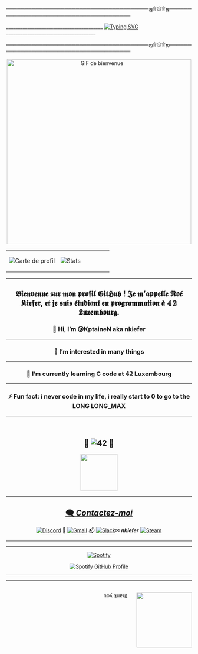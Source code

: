 ═══════════════════════════════════════ஜ۩۞۩ஜ════════════════════════════════════════

_________________________________________                            [![Typing SVG](https://readme-typing-svg.demolab.com?font=+Bold+700+&pause=1000&color=55C02C&background=185018BE&center=true&vCenter=true&width=435&lines=WELCOME+TO+MY+PROFILPARC;BIENVENUE+sur+mon+Profile;Willkommen+auf+meinem+Profil;Welkom+bij+mijn+profiel;bienvenido+a+mi+perfil;Bem-vindo+ao+meu+perfil;Witamy+na+moim+profilu;%D0%94%D0%BE%D0%B1%D1%80%D0%BE+%D0%BF%D0%BE%D0%B6%D0%B0%D0%BB%D0%BE%D0%B2%D0%B0%D1%82%D1%8C+%D0%B2+%D0%BC%D0%BE%D0%B9+%D0%BF%D1%80%D0%BE%D1%84%D0%B8%D0%BB%D1%8C;%D0%9B%D0%B0%D1%81%D0%BA%D0%B0%D0%B2%D0%BE+%D0%BF%D1%80%D0%BE%D1%81%D0%B8%D0%BC%D0%BE+%D0%B4%D0%BE+%D0%BC%D0%BE%D0%B3%D0%BE+%D0%BF%D1%80%D0%BE%D1%84%D1%96%D0%BB%D1%8E;%E6%AC%A2%E8%BF%8E%E6%9D%A5%E5%88%B0%E6%88%91%E7%9A%84%E4%B8%AA%E4%BA%BA%E8%B5%84%E6%96%99;%E7%A7%81%E3%81%AE%E3%83%97%E3%83%AD%E3%83%95%E3%82%A3%E3%83%BC%E3%83%AB%E3%81%B8%E3%82%88%E3%81%86%E3%81%93%E3%81%9D;%D7%91%D7%A8%D7%95%D7%9B%D7%99%D7%9D+%D7%94%D7%91%D7%90%D7%99%D7%9D+%D7%9C%D7%A4%D7%A8%D7%95%D7%A4%D7%99%D7%9C+%D7%A9%D7%9C%D7%99;%E0%A4%AE%E0%A5%87%E0%A4%B0%E0%A5%80+%E0%A4%AA%E0%A5%8D%E0%A4%B0%E0%A5%8B%E0%A4%AB%E0%A4%BC%E0%A4%BE%E0%A4%87%E0%A4%B2+%E0%A4%AE%E0%A5%87%E0%A4%82+%E0%A4%86%E0%A4%AA%E0%A4%95%E0%A4%BE+%E0%A4%B8%E0%A5%8D%E0%A4%B5%E0%A4%BE%E0%A4%97%E0%A4%A4+%E0%A4%B9%E0%A5%88;%D9%85%D8%B1%D8%AD%D8%A8%D8%A7+%D8%A8%D9%83%D9%85+%D9%81%D9%8A+%D9%85%D9%84%D9%81%D9%8A+%D8%A7%D9%84%D8%B4%D8%AE%D8%B5%D9%8A;The+five+boxing+wizards+jump+quickly)](https://git.io/typing-svg)______________________________________    

═══════════════════════════════════════ஜ۩۞۩ஜ════════════════════════════════════════

<p align="center">
  <img src="https://media4.giphy.com/media/v1.Y2lkPTc5MGI3NjExNHRlODJpNm5tYm5ldjl1MGtwMWkzMnQ4cm1lYmE4aTltYWg2MTYyYiZlcD12MV9pbnRlcm5hbF9naWZfYnlfaWQmY3Q9Zw/qKx0QcrWPjROiYjwXu/giphy.webp" width="500" alt="GIF de bienvenue"/>
</p>


<table>
  <tr>
    <td valign="top" width="50%">

![Carte de profil](http://github-profile-summary-cards.vercel.app/api/cards/profile-details?username=KptaineN&theme=moonlight)

   </td>
    <td valign="top" width="50%">

![Stats](http://github-profile-summary-cards.vercel.app/api/cards/stats?username=KptaineN&theme=moonlight)

  </td>
  </tr>
</table>

<div align="center">

-------------------------------------------------------------------------------------------------------------------------------------
## 𝕭𝖎𝖊𝖓𝖛𝖊𝖓𝖚𝖊 𝖘𝖚𝖗 𝖒𝖔𝖓 𝖕𝖗𝖔𝖋𝖎𝖑 𝕲𝖎𝖙𝕳𝖚𝖇 ! 𝕵𝖊 𝖒’𝖆𝖕𝖕𝖊𝖑𝖑𝖊 𝕹𝖔𝖊́ 𝕶𝖎𝖊𝖋𝖊𝖗, 𝖊𝖙 𝖏𝖊 𝖘𝖚𝖎𝖘 𝖊́𝖙𝖚𝖉𝖎𝖆𝖓𝖙 𝖊𝖓 𝖕𝖗𝖔𝖌𝖗𝖆𝖒𝖒𝖆𝖙𝖎𝖔𝖓 𝖆̀ 𝟜𝟚 𝕷𝖚𝖝𝖊𝖒𝖇𝖔𝖚𝖗𝖌.
### 👋 Hi, I’m @KptaineN aka nkiefer
------------------------------------------------------------------------------------------------------------------------------------
### 👀 I’m interested in many things
------------------------------------------------------------------------------------------------------------------------------------
### 🌱 I’m currently learning C code at 𝟜𝟚 Luxembourg
------------------------------------------------------------------------------------------------------------------------------------
### ⚡ Fun fact: i never code in my life, i really start to 0 to go to the LONG LONG_MAX
------------------------------------------------------------------------------------------------------------------------------------


<br clear="center"/>


 ## 🚀 ![42](https://img.shields.io/badge/-42-black?style=for-the-badge&logo=42&logoColor=white) 🚀 
<a href="https://profile.intra.42.fr/users/nkiefer" target="_blank">  
  <img src="https://i.giphy.com/3oKIPtjElfqwMOTbH2.webp" width="100"/>
  
---------------------------------------------------------------------------------------------------------------
## 🗨️ _Contactez-moi_

[![Discord](https://img.shields.io/badge/Discord-%235865F2.svg?style=for-the-badge&logo=discord&logoColor=white)](https://discordapp.com/users/4ptaine) 💬
[![Gmail](https://img.shields.io/badge/Gmail-D14836?style=for-the-badge&logo=gmail&logoColor=white)](mailto:kiefer.d.noe@gmail.com) 📬
[![Slack](https://img.shields.io/badge/Slack-4A154B?style=for-the-badge&logo=slack&logoColor=white)](https://slack.com/app_redirect?channel=C12345678)✉ 𝒏𝒌𝒊𝒆𝒇𝒆𝒓
[![Steam](https://img.shields.io/badge/steam-%23000000.svg?style=for-the-badge&logo=steam&logoColor=white)](https://steamcommunity.com/id/Popcornne)

---------------------------------------------------------------------------------------------------------------



------------------------------------------------------------------------------------------
[![Spotify](https://img.shields.io/badge/Spotify-1ED760?style=for-the-badge&logo=spotify&logoColor=white)](https://open.spotify.com/user/noe_kif)
<div style="text-align: center;">
    <a href="https://github.com/kittinan/spotify-github-profile">
        <img src="https://spotify-github-profile.kittinanx.com/api/view?uid=noe_kif&cover_image=true&theme=default&show_offline=false&background_color=121212&interchange=false&bar_color_cover=true" alt="Spotify GitHub Profile">
    </a>
</div>





-----------------------------------------------------
--------------------------------------
<br clear="center"/>
<div align="right">
noʎ ʞuɐɥʇ <img src="https://media4.giphy.com/media/v1.Y2lkPTc5MGI3NjExMzdnczVyeXd1NWRpa2wxbjlzMWluMTFmbDhicWI4dnhjbXlpdXhkMCZlcD12MV9pbnRlcm5hbF9naWZfYnlfaWQmY3Q9Zw/lF8gToHOsG6xY454az/giphy.webp" align="right" width="150" style="margin-left: 25px;"/>

<br clear="left"/>

</div>














